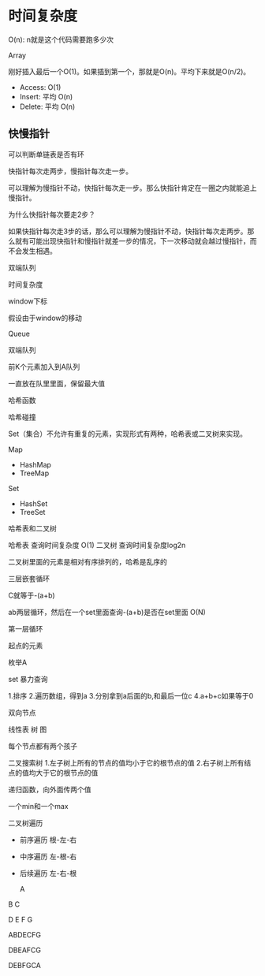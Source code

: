 # 时间复杂度

O(n): n就是这个代码需要跑多少次

Array

刚好插入最后一个O(1)。如果插到第一个，那就是O(n)。平均下来就是O(n/2)。

* Access: O(1)
* Insert: 平均 O(n)
* Delete: 平均 O(n)

## 快慢指针

可以判断单链表是否有环

快指针每次走两步，慢指针每次走一步。

可以理解为慢指针不动，快指针每次走一步。那么快指针肯定在一圈之内就能追上慢指针。

为什么快指针每次要走2步？

如果快指针每次走3步的话，那么可以理解为慢指针不动，快指针每次走两步。那么就有可能出现快指针和慢指针就差一步的情况，下一次移动就会越过慢指针，而不会发生相遇。

双端队列

时间复杂度

window下标

假设由于window的移动

Queue

双端队列

前K个元素加入到A队列

一直放在队里里面，保留最大值

哈希函数

哈希碰撞

Set（集合）不允许有重复的元素，实现形式有两种，哈希表或二叉树来实现。

Map

* HashMap
* TreeMap

Set

* HashSet
* TreeSet

哈希表和二叉树

哈希表 查询时间复杂度 O(1)
二叉树 查询时间复杂度log2n

二叉树里面的元素是相对有序排列的，哈希是乱序的

三层嵌套循环

C就等于-(a+b)

ab两层循环，然后在一个set里面查询-(a+b)是否在set里面 O(N)

第一层循环

起点的元素

枚举A

set 暴力查询

1.排序
2.遍历数组，得到a
3.分别拿到a后面的b,和最后一位c
4.a+b+c如果等于0

双向节点

线性表  树  图

每个节点都有两个孩子

二叉搜索树
1.左子树上所有的节点的值均小于它的根节点的值
2.右子树上所有结点的值均大于它的根节点的值

递归函数，向外面传两个值

一个min和一个max

二叉树遍历

* 前序遍历 根-左-右
* 中序遍历 左-根-右
* 后续遍历 左-右-根

    A

 B     C

D  E  F  G

ABDECFG

DBEAFCG

DEBFGCA
